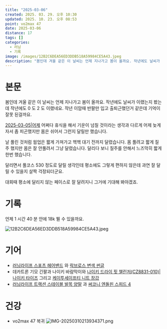 ```yaml
---
title: "2025-03-06"
created: 2025. 03. 29. 오후 10:30
updated: 2025. 10. 23. 오후 08:53
point: vo2max 47
date: 2025-03-06
distance: 17
tags: []
categories:
  - 러닝
  - 기록
image: /images/12B2C6DEA56ED3DDB518A59984CE5A43.jpeg
description: "봄인데 겨울 같은 이 날씨는 언제 지나가고 봄이 올까요. 작년에도 날씨가 이랬는지 봤는데 작년에도 0 도 2 도 이랬네요. 작년 이맘때 반팔만 입고 출퇴근했던거 같은데 기억이 잘못 된걸까요. 2025-03-05|어제 어쩌다 휴식을 해서 기운이 넘칠 것이라는 생각과 다르게 어제 늦게 자서"
---
```


# 본문

봄인데 겨울 같은 이 날씨는 언제 지나가고 봄이 올까요. 작년에도 날씨가 이랬는지 봤는데 작년에도 0 도 2 도 이랬네요. 작년 이맘때 반팔만 입고 출퇴근했던거 같은데 기억이 잘못 된걸까요.

[2025-03-05|어제](/posts/2025-03-05|어제) 어쩌다 휴식을 해서 기운이 넘칠 것이라는 생각과 다르게 어제 늦게 자서 좀 피곤했지만 몸은 쉬어서 그런지 달릴만 했습니다.

날 풀린 것처럼 웜업은 짧게 가져가고 헥헥 대기 전까지 달렸습니다. 몸 풀려고 짧게 질주 했지만 몸은 잘 안풀려서 그냥 달렸습니다. 달리다 보니 질주를 안해서 느즈막히 짧게 한번 했습니다.

달리면서 풀코스 530 정도로 달릴 생각인데 평소에도 그렇게 편하지 않은데 과연 잘 달릴 수 있을지 살짝 걱정되더군요.

대회때 평소에 달리지 않는 페이스로 잘 달려지니 그거에 기대해 봐야겠죠.

# 기록

언제 1 시간 40 분 안에 18k 뛸 수 있을까요.

![12B2C6DEA56ED3DDB518A59984CE5A43.jpeg](/images/12B2C6DEA56ED3DDB518A59984CE5A43.jpeg)

# 기어

- [러닝라이프 스포츠 헤어밴드](/posts/러닝라이프-스포츠-헤어밴드) 와 [락브로스 변색 썬글](/posts/락브로스-변색-썬글)
- 데카트론 기모 긴팔과 나이키 바람막이와 [나이키 드라이 핏 챌린저(CZ8831-010)|나이키 타이즈](/posts/나이키-드라이-핏-챌린저(cz8831-010)|나이키-타이즈) 그리고 [케이투세이프티 니트 장갑](/posts/케이투세이프티-니트-장갑)
- [러닝라이프 트랙션 스테이블 발목 양말](/posts/러닝라이프-트랙션-스테이블-발목-양말) 과 [써코니 엔돌핀 스피드 4](/posts/써코니-엔돌핀-스피드-4)

# 건강

- vo2max 47 복귀
![IMG-20250310213934371.png](/images/IMG-20250310213934371.png)

